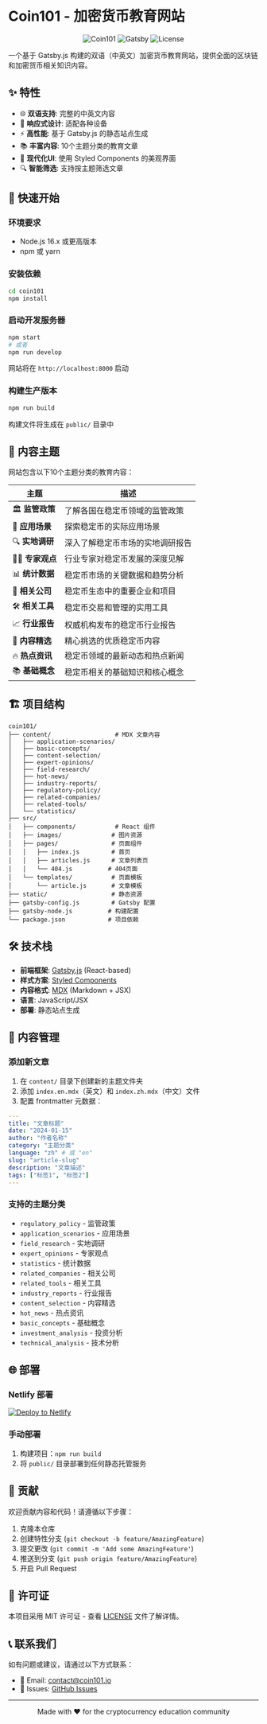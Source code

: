# Coin101 - 加密货币教育网站

<p align="center">
  <img alt="Coin101" src="https://img.shields.io/badge/Coin101-Cryptocurrency%20Education-blue" />
  <img alt="Gatsby" src="https://img.shields.io/badge/Built%20with-Gatsby-663399" />
  <img alt="License" src="https://img.shields.io/badge/License-MIT-green" />
</p>

一个基于 Gatsby.js 构建的双语（中英文）加密货币教育网站，提供全面的区块链和加密货币相关知识内容。

## ✨ 特性

- 🌐 **双语支持**: 完整的中英文内容
- 📱 **响应式设计**: 适配各种设备
- ⚡ **高性能**: 基于 Gatsby.js 的静态站点生成
- 📚 **丰富内容**: 10个主题分类的教育文章
- 🎨 **现代化UI**: 使用 Styled Components 的美观界面
- 🔍 **智能筛选**: 支持按主题筛选文章

## 🚀 快速开始

### 环境要求

- Node.js 16.x 或更高版本
- npm 或 yarn

### 安装依赖

```bash
cd coin101
npm install
```

### 启动开发服务器

```bash
npm start
# 或者
npm run develop
```

网站将在 `http://localhost:8000` 启动

### 构建生产版本

```bash
npm run build
```

构建文件将生成在 `public/` 目录中

## 📖 内容主题

网站包含以下10个主题分类的教育内容：

| 主题 | 描述 |
|------|------|
| 🏛️ **监管政策** | 了解各国在稳定币领域的监管政策 |
| 🔧 **应用场景** | 探索稳定币的实际应用场景 |
| 🔍 **实地调研** | 深入了解稳定币市场的实地调研报告 |
| 👨‍💼 **专家观点** | 行业专家对稳定币发展的深度见解 |
| 📊 **统计数据** | 稳定币市场的关键数据和趋势分析 |
| 🏢 **相关公司** | 稳定币生态中的重要企业和项目 |
| 🛠️ **相关工具** | 稳定币交易和管理的实用工具 |
| 📈 **行业报告** | 权威机构发布的稳定币行业报告 |
| 📝 **内容精选** | 精心挑选的优质稳定币内容 |
| 🔥 **热点资讯** | 稳定币领域的最新动态和热点新闻 |
| 📚 **基础概念** | 稳定币相关的基础知识和核心概念 |

## 🏗️ 项目结构

```
coin101/
├── content/                  # MDX 文章内容
│   ├── application-scenarios/
│   ├── basic-concepts/
│   ├── content-selection/
│   ├── expert-opinions/
│   ├── field-research/
│   ├── hot-news/
│   ├── industry-reports/
│   ├── regulatory-policy/
│   ├── related-companies/
│   ├── related-tools/
│   └── statistics/
├── src/
│   ├── components/           # React 组件
│   ├── images/              # 图片资源
│   ├── pages/               # 页面组件
│   │   ├── index.js         # 首页
│   │   ├── articles.js      # 文章列表页
│   │   └── 404.js          # 404页面
│   └── templates/           # 页面模板
│       └── article.js       # 文章模板
├── static/                  # 静态资源
├── gatsby-config.js         # Gatsby 配置
├── gatsby-node.js          # 构建配置
└── package.json            # 项目依赖
```

## 🛠️ 技术栈

- **前端框架**: [Gatsby.js](https://www.gatsbyjs.com/) (React-based)
- **样式方案**: [Styled Components](https://styled-components.com/)
- **内容格式**: [MDX](https://mdxjs.com/) (Markdown + JSX)
- **语言**: JavaScript/JSX
- **部署**: 静态站点生成

## 📝 内容管理

### 添加新文章

1. 在 `content/` 目录下创建新的主题文件夹
2. 添加 `index.en.mdx`（英文）和 `index.zh.mdx`（中文）文件
3. 配置 frontmatter 元数据：

```yaml
---
title: "文章标题"
date: "2024-01-15"
author: "作者名称"
category: "主题分类"
language: "zh" # 或 "en"
slug: "article-slug"
description: "文章描述"
tags: ["标签1", "标签2"]
---
```

### 支持的主题分类

- `regulatory_policy` - 监管政策
- `application_scenarios` - 应用场景
- `field_research` - 实地调研
- `expert_opinions` - 专家观点
- `statistics` - 统计数据
- `related_companies` - 相关公司
- `related_tools` - 相关工具
- `industry_reports` - 行业报告
- `content_selection` - 内容精选
- `hot_news` - 热点资讯
- `basic_concepts` - 基础概念
- `investment_analysis` - 投资分析
- `technical_analysis` - 技术分析

## 🌐 部署

### Netlify 部署

[![Deploy to Netlify](https://www.netlify.com/img/deploy/button.svg)](https://app.netlify.com/start/deploy?repository=https://github.com/your-username/coin101)

### 手动部署

1. 构建项目：`npm run build`
2. 将 `public/` 目录部署到任何静态托管服务

## 🤝 贡献

欢迎贡献内容和代码！请遵循以下步骤：

1. 克隆本仓库
2. 创建特性分支 (`git checkout -b feature/AmazingFeature`)
3. 提交更改 (`git commit -m 'Add some AmazingFeature'`)
4. 推送到分支 (`git push origin feature/AmazingFeature`)
5. 开启 Pull Request

## 📄 许可证

本项目采用 MIT 许可证 - 查看 [LICENSE](LICENSE) 文件了解详情。

## 📞 联系我们

如有问题或建议，请通过以下方式联系：

- 📧 Email: contact@coin101.io
- 🐛 Issues: [GitHub Issues](https://github.com/your-username/coin101/issues)

---

<p align="center">
  Made with ❤️ for the cryptocurrency education community
</p>
